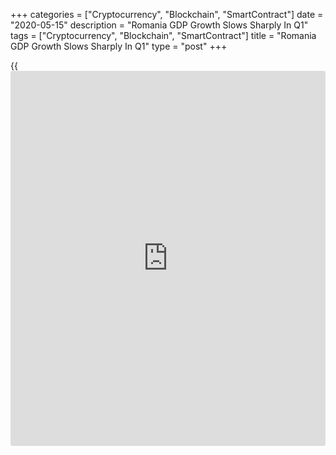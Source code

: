 +++
categories = ["Cryptocurrency", "Blockchain", "SmartContract"]
date = "2020-05-15"
description = "Romania GDP Growth Slows Sharply In Q1"
tags = ["Cryptocurrency", "Blockchain", "SmartContract"]
title = "Romania GDP Growth Slows Sharply In Q1"
type = "post"
+++

{{<iframe id="large-banner" src="https://www.bounty.group/#slide=27.0" width="100%" height="600" scrolling="no" style="border: 0px solid rgb(216, 221, 230); border-radius: 3px;">}}

Romania's [economy][1] grew at a sharply slower pace in the first
quarter, as economic activity started getting impacted by the
coronavirus pandemic, preliminary figures from the statistical office
showed on Friday.

Gross domestic product decreased a seasonally adjusted 0.3 percent from
the previous quarter, when the economy expanded 1.2 percent.  
  
On a year-on-year basis, GDP grew 2.7 percent after a 3.9 percent
increase in the previous three months.  
  
Without adjustments, GDP rose 2.4 percent annually in the first quarter
after a 4.3 percent increase in the fourth quarter of last year.

For comments and feedback [contact](https://www.playgroundfx.com/contact/): editorial@rtt[news](https://www.letsplayfx.com/blog/forex-news-website/).com

[Economic News][1]

 **What parts of the world are seeing the best (and worst) economic
performances lately? Click[here][2] to check out our [Econ Scorecard][2]
and find out! See up-to-the-moment [ranking](https://www.playgroundfx.com/blog/crypto-exchange-ranking/)s for the best and worst
performers in [GDP][3], [unemployment rate][4], [inflation][2] and much
more.**

   1. www.rtt[news](https://www.letsplayfx.com/blog/forex-news-website/).com/Content/EconomicNews.aspx
   2. www.rtt[news](https://www.letsplayfx.com/blog/forex-news-website/).com/economic-scorecard/world-rank/CPI/highest-performance.aspx
   3. www.rtt[news](https://www.letsplayfx.com/blog/forex-news-website/).com/economic-scorecard/world-rank/GDP/highest-performance.aspx
   4. www.rtt[news](https://www.letsplayfx.com/blog/forex-news-website/).com/economic-scorecard/world-rank/unemployment-rate/lowest-performance.aspx